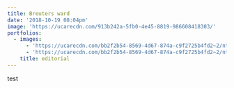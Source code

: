 ```yaml
---
title: Breuters ward
date: '2018-10-19 08:04pm'
image: 'https://ucarecdn.com/913b242a-5fb0-4e45-8819-986608418303/'
portfolios:
  - images:
      - 'https://ucarecdn.com/bb2f2b54-8569-4d67-874a-c9f2725b4fd2~2/nth/0/'
      - 'https://ucarecdn.com/bb2f2b54-8569-4d67-874a-c9f2725b4fd2~2/nth/1/'
    title: editorial
---
```

test
